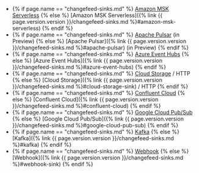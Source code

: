 - {% if page.name == "changefeed-sinks.md" %} [Amazon MSK Serverless](#amazon-msk-serverless) {% else %} [Amazon MSK Serverless]({% link {{ page.version.version }}/changefeed-sinks.md %}#amazon-msk-serverless) {% endif %}
- {% if page.name == "changefeed-sinks.md" %} [Apache Pulsar](#apache-pulsar) (in Preview) {% else %} [Apache Pulsar]({% link {{ page.version.version }}/changefeed-sinks.md %}#apache-pulsar) (in Preview) {% endif %}
- {% if page.name == "changefeed-sinks.md" %} [Azure Event Hubs](#azure-event-hubs) {% else %} [Azure Event Hubs]({% link {{ page.version.version }}/changefeed-sinks.md %}#azure-event-hubs) {% endif %}
- {% if page.name == "changefeed-sinks.md" %} [Cloud Storage](#cloud-storage-sink) / HTTP {% else %} [Cloud Storage]({% link {{ page.version.version }}/changefeed-sinks.md %}#cloud-storage-sink) / HTTP {% endif %}
- {% if page.name == "changefeed-sinks.md" %} [Confluent Cloud](#confluent-cloud) {% else %} [Confluent Cloud]({% link {{ page.version.version }}/changefeed-sinks.md %}#confluent-cloud) {% endif %}
- {% if page.name == "changefeed-sinks.md" %} [Google Cloud Pub/Sub](#google-cloud-pub-sub) {% else %} [Google Cloud Pub/Sub]({% link {{ page.version.version }}/changefeed-sinks.md %}#google-cloud-pub-sub) {% endif %}
- {% if page.name == "changefeed-sinks.md" %} [Kafka](#kafka) {% else %} [Kafka]({% link {{ page.version.version }}/changefeed-sinks.md %}#kafka) {% endif %}
- {% if page.name == "changefeed-sinks.md" %} [Webhook](#webhook-sink) {% else %} [Webhook]({% link {{ page.version.version }}/changefeed-sinks.md %}#webhook-sink) {% endif %}